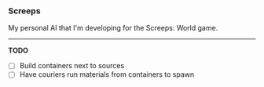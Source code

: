 ### Screeps

My personal AI that I'm developing for the Screeps: World game.

---

**TODO**

-   [ ] Build containers next to sources
-   [ ] Have couriers run materials from containers to spawn
